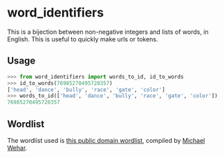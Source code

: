 
# word_identifiers

This is a bijection between non-negative integers and lists of words, in English. This is useful to quickly make urls or tokens.

## Usage

```python
>>> from word_identifiers import words_to_id, id_to_words
>>> id_to_words(76985270495720357)
['head', 'dance', 'bully', 'race', 'gate', 'color']
>>> words_to_id(['head', 'dance', 'bully', 'race', 'gate', 'color'])
76985270495720357
```

## Wordlist

The wordlist used is [this public domain wordlist](https://raw.githubusercontent.com/MichaelWehar/Public-Domain-Word-Lists/master/5000-more-common.txt), compiled by [Michael Wehar](https://github.com/MichaelWehar/Public-Domain-Word-Lists).
